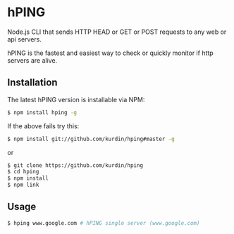 hPING
=====

Node.js CLI that sends HTTP HEAD or GET or POST requests to any web or api servers.

hPING is the fastest and easiest way to check or quickly monitor if http servers are alive.

## Installation

The latest hPING version is installable via NPM:

```bash
$ npm install hping -g
```
If the above fails try this:
```bash
$ npm install git://github.com/kurdin/hping#master -g
```
or
```bash
$ git clone https://github.com/kurdin/hping
$ cd hping 
$ npm install 
$ npm link 
```

## Usage

```bash
$ hping www.google.com # hPING single server (www.google.com)
```




